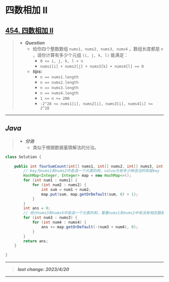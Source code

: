 # 四数相加 II

## [454. 四数相加 II](https://leetcode.cn/problems/4sum-ii/)

> - ***Question***
>   - 给你四个整数数组 `nums1, nums2, nums3, nums4` ，数组长度都是 `n` ，请你计算有多少个元组 `(i, j, k, l)` 能满足：
>     - `0 <= i, j, k, l < n`
>     - `nums1[i] + nums2[j] + nums3[k] + nums4[l] == 0`
>   - ***tips:***
>     - `n == nums1.length`
>     - `n == nums2.length`
>     - `n == nums3.length`
>     - `n == nums4.length`
>     - `1 <= n <= 200`
>     - `-2^28 <= nums1[i], nums2[i], nums3[i], nums4[i] <= 2^28`

---

## *Java*

> - ***分治***
>   - 类似于根据数据量猜解法的分治。

```java
class Solution {
    
    public int fourSumCount(int[] nums1, int[] nums2, int[] nums3, int[] nums4) {
        // key为nums1和nums2中各选一个元素的和，value为有多少种选法的和是key
        HashMap<Integer, Integer> map = new HashMap<>();
        for (int num1 : nums1) {
            for (int num2 : nums2) {
                int sum = num1 + num2;
                map.put(sum, map.getOrDefault(sum, 0) + 1);
            }
        }
        int ans = 0;
        // 统计nums3和nums4中各选一个元素的和，看看nums1和nums2中有没有相反数即可
        for (int num3 : nums3) {
            for (int num4 : nums4) {
                ans += map.getOrDefault(-(num3 + num4), 0);
            }
        }
        return ans;
    }
    
}
```

---

> ***last change: 2023/4/20***

---

